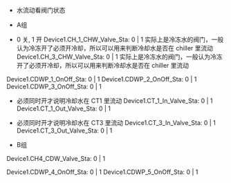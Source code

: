 - 水流动看阀门状态

- A组

- 0 关, 1 开
Device1.CH_1_CHW_Valve_Sta: 0 | 1 实际上是冷冻水的阀门，一般认为冷冻开了必须开冷却，所以可以用来判断冷却水是否在 chiller 里流动
Device1.CH_3_CHW_Valve_Sta: 0 | 1 实际上是冷冻水的阀门，一般认为冷冻开了必须开冷却，所以可以用来判断冷却水是否在 chiller 里流动

Device1.CDWP_1_OnOff_Sta: 0 | 1
Device1.CDWP_2_OnOff_Sta: 0 | 1
Device1.CDWP_3_OnOff_Sta: 0 | 1

- 必须同时开才说明冷却水在 CT1 里流动
Device1.CT_1_In_Valve_Sta: 0 | 1
Device1.CT_1_Out_Valve_Sta: 0 | 1

- 必须同时开才说明冷却水在 CT3 里流动
Device1.CT_3_In_Valve_Sta: 0 | 1
Device1.CT_3_Out_Valve_Sta: 0 | 1


- B组

Device1.CH4_CDW_Valve_Sta: 0 | 1

Device1.CDWP_4_OnOff_Sta: 0 | 1
Device1.CDWP_5_OnOff_Sta: 0 | 1
